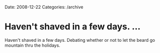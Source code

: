 Date: 2008-12-22
Categories: /archive

# Haven't shaved in a few days. ...

Haven't shaved in a few days. Debating whether or not to let the beard go mountain thru the holidays.

